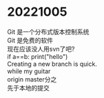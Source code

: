 # 20221005
Git 是一个分布式版本控制系统  
Git 是免费的软件  
现在应该没人用svn了吧?    
if a==b:
  print("hello")  
Creating a new branch is quick.  
while my guitar  
origin master分之  
先于本地的提交
